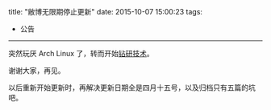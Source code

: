title: "敝博无限期停止更新"
date: 2015-10-07 15:00:23
tags:
- 公告
---

突然玩厌 Arch Linux 了，转而开始[钻研技术](http://tech.acgtyrant.com)。

谢谢大家，再见。

以后重新开始更新时，再解决更新日期全是四月十五号，以及归档只有五篇的坑吧。

